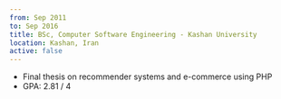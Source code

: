 ```yaml
---
from: Sep 2011
to: Sep 2016
title: BSc, Computer Software Engineering - Kashan University
location: Kashan, Iran
active: false
---
```


* Final thesis on recommender systems and e-commerce using PHP
* GPA: 2.81 / 4
